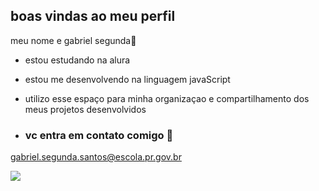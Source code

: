 ## boas vindas ao meu perfil

meu nome e gabriel segunda🥇

- estou estudando na alura
- estou me desenvolvendo na linguagem javaScript
- utilizo esse espaço para minha organizaçao e compartilhamento dos meus projetos desenvolvidos

- ### vc entra em contato comigo 🤿

gabriel.segunda.santos@escola.pr.gov.br

![](https://media1.tenor.com/m/tJr565OBPJUAAAAC/messi-bar%C3%A7a.gif)

